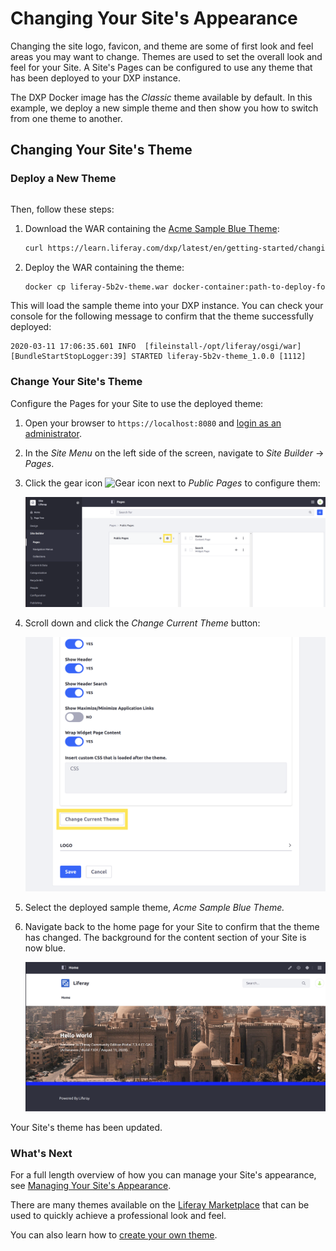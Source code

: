 # Changing Your Site's Appearance

Changing the site logo, favicon, and theme are some of first look and feel areas you may want to change. Themes are used to set the overall look and feel for your Site. A Site's Pages can be configured to use any theme that has been deployed to your DXP instance.

The DXP Docker image has the _Classic_ theme available by default. In this example, we deploy a new simple theme and then show you how to switch from one theme to another.

## Changing Your Site's Theme

### Deploy a New Theme

```{include} /_snippets/run-liferay.md
```

Then, follow these steps:

1. Download the WAR containing the [Acme Sample Blue Theme](./liferay-5b2v-theme.war):

    ```bash
    curl https://learn.liferay.com/dxp/latest/en/getting-started/changing-your-sites-appearance/liferay-5b2v-theme.war -O
    ```

1. Deploy the WAR containing the theme:

    <!-- ./gradlew deploy -Ddeploy.docker.container.id=$(docker ps -lq) -->

    ```bash
    docker cp liferay-5b2v-theme.war docker-container:path-to-deploy-folder
    ```

This will load the sample theme into your DXP instance. You can check your console for the following message to confirm that the theme successfully deployed:

```
2020-03-11 17:06:35.601 INFO  [fileinstall-/opt/liferay/osgi/war][BundleStartStopLogger:39] STARTED liferay-5b2v-theme_1.0.0 [1112]
```

### Change Your Site's Theme

Configure the Pages for your Site to use the deployed theme:

1. Open your browser to `https://localhost:8080` and [login as an administrator](./introduction-to-the-admin-account.md).

1. In the _Site Menu_ on the left side of the screen, navigate to _Site Builder_ → _Pages_.

1. Click the gear icon ![Gear icon](../images/icon-control-menu-gear.png) next to _Public Pages_ to configure them:

    ![Open the Pages screen to configure your Public Pages.](./changing-your-sites-appearance/images/01.png)

1. Scroll down and click the _Change Current Theme_ button:

    ![Click Change Current Theme to select a new theme for your Public Pages.](./changing-your-sites-appearance/images/02.png)

1. Select the deployed sample theme, _Acme Sample Blue Theme._

1. Navigate back to the home page for your Site to confirm that the theme has changed. The background for the content section of your Site is now blue.

    ![The home page has a different color background after changing the theme.](./changing-your-sites-appearance/images/03.png)

Your Site's theme has been updated.

### What's Next

For a full length overview of how you can manage your Site's appearance, see [Managing Your Site's Appearance](../site-building/site-appearance/site-appearance.md).

There are many themes available on the [Liferay Marketplace](../system-administration/installing-and-managing-apps/using-marketplace.md) that can be used to quickly achieve a professional look and feel.

You can also learn how to [create your own theme](../site-building/site-appearance/themes/introduction-to-themes.md).

<!-- ## Changing Your Site's Logo

Coming soon!

## Changing Your Site's Favicon

Coming soon! -->
